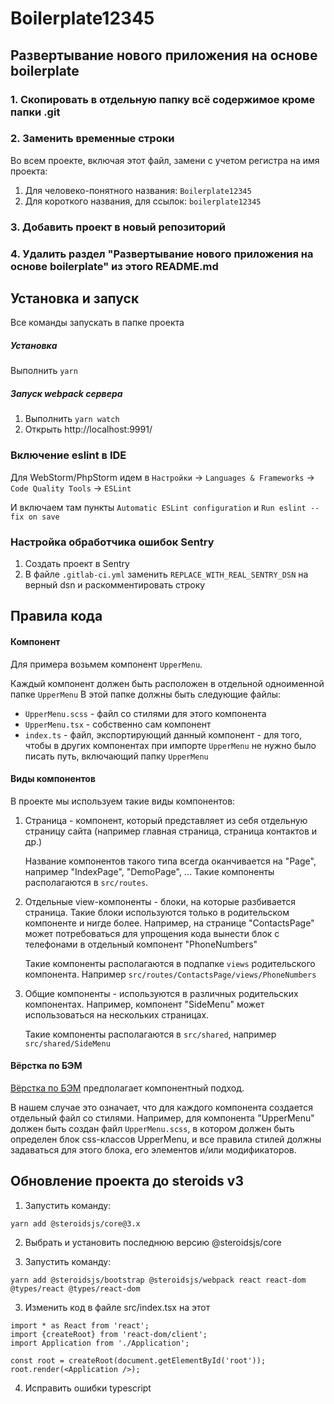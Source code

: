 
# Boilerplate12345

## Развертывание нового приложения на основе boilerplate

### 1. Скопировать в отдельную папку всё содержимое кроме папки .git
### 2. Заменить временные строки

Во всем проекте, включая этот файл, замени с учетом регистра на имя проекта:

1. Для человеко-понятного названия: `Boilerplate12345`
2. Для короткого названия, для ссылок: `boilerplate12345`

### 3. Добавить проект в новый репозиторий

### 4. Удалить раздел "Развертывание нового приложения на основе boilerplate" из этого README.md

## Установка и запуск

Все команды запускать в папке проекта

##### Установка

Выполнить `yarn`


##### Запуск webpack сервера

1. Выполнить `yarn watch`
2. Открыть http://localhost:9991/


### Включение eslint в IDE

Для WebStorm/PhpStorm идем в `Настройки` -> `Languages & Frameworks` -> `Code Quality Tools` -> `ESLint`

И включаем там пункты `Automatic ESLint configuration` и `Run eslint --fix on save`

### Настройка обработчика ошибок Sentry

1. Создать проект в Sentry
2. В файле `.gitlab-ci.yml` заменить `REPLACE_WITH_REAL_SENTRY_DSN` на верный dsn и раскомментировать строку


## Правила кода


#### Компонент

Для примера возьмем компонент `UpperMenu`.

Каждый компонент должен быть расположен в отдельной одноименной папке `UpperMenu`
В этой папке должны быть следующие файлы:
- `UpperMenu.scss` - файл со стилями для этого компонента
- `UpperMenu.tsx` - собственно сам компонент
- `index.ts` - файл, экспортирующий данный компонент - для того, чтобы в других компонентах при импорте `UpperMenu`
  не нужно было писать путь, включающий папку `UpperMenu`


#### Виды компонентов

В проекте мы используем такие виды компонентов:

1. Страница - компонент, который представляет из себя отдельную страницу сайта (например главная страница, страница
   контактов и др.)

   Название компонентов такого типа всегда оканчивается на "Page", например "IndexPage", "DemoPage", ...
   Такие компоненты располагаются в `src/routes`.

2. Отдельные view-компоненты - блоки, на которые разбивается страница. Такие блоки используются только в родительском
   компоненте и нигде более. Например, на странице "ContactsPage" может потребоваться для упрощения кода вынести блок
   с телефонами в отдельный компонент "PhoneNumbers"

   Такие компоненты располагаются в подпапке `views` родительского компонента. Например
   `src/routes/ContactsPage/views/PhoneNumbers`

3. Общие компоненты - используются в различных родительских компонентах. Например, компонент "SideMenu" может
   использоваться на нескольких страницах.

   Такие компоненты располагаются в `src/shared`, например `src/shared/SideMenu`

#### Вёрстка по БЭМ

[Вёрстка по БЭМ](https://ru.bem.info/methodology/quick-start/) предполагает компонентный подход.

В нашем случае это означает, что для каждого компонента создается отдельный файл со стилями. Например, для компонента
"UpperMenu" должен быть создан файл `UpperMenu.scss`, в котором должен быть определен блок css-классов UpperMenu,
и все правила стилей должны задаваться для этого блока, его элементов и/или модификаторов.

## Обновление проекта до steroids v3

1. Запустить команду:
```
yarn add @steroidsjs/core@3.x
```

2. Выбрать и установить последнюю версию @steroidsjs/core

2. Запустить команду:
```
yarn add @steroidsjs/bootstrap @steroidsjs/webpack react react-dom @types/react @types/react-dom
```

3. Изменить код в файле src/index.tsx на этот

```
import * as React from 'react';
import {createRoot} from 'react-dom/client';
import Application from './Application';

const root = createRoot(document.getElementById('root'));
root.render(<Application />);
```

4. Исправить ошибки typescript
